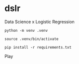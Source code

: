 # dslr
Data Science x Logistic Regression 

```python -m venv .venv```

```source .venv/bin/activate```

```pip install -r requirements.txt```

Play